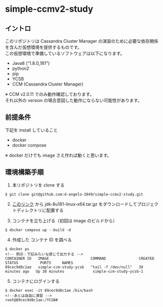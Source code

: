 # simple-ccmv2-study

## イントロ

このリポジトリは Cassandra Cluster Manager の演習のために必要な依存関係を含んだ仮想環境を提供するものです。<br>
この仮想環境で準備しているソフトウェアは以下になります。

- Java8 ("1.8.0_181")
- python2
- pip
- YCSB
- CCM (Cassandra Cluster Manager)

※ CCM v2.0.11 でのみ動作確認しております。 <br>
それ以外の version の場合意図した動作にならない可能性があります。

## 前提条件

下記を install していること

- docker
- docker compose

※ docker だけでも image さえ作れば動くと思います。

## 環境構築手順

1. 本リポジトリを clone する

```
$ git clone git@github.com:d-angelo-2049/simple-ccmv2-study.git
```

2. [このリンク](https://www.oracle.com/java/technologies/javase/javase8-archive-downloads.html) から jdk-8u181-linux-x64.tar.gz をダウンロードしてプロジェクトディレクトリに配置する

3. コンテナを立ち上げる（初回は image のビルドから）

```
$ docker compose up --build -d
```

4. 作成した コンテナ ID を調べる

```
$ docker ps
<!-- 例示：下記みたいな感じで出力する -->
CONTAINER ID   IMAGE                   COMMAND               CREATED          STATUS          PORTS     NAMES
89cec9d8c1ae   simple-ccm-study-ycsb   "tail -f /dev/null"   39 minutes ago   Up 38 minutes             simple-ccm-study-ycsb-1
```

5. コンテナにログインする

```
$ docker exec -it 89cec9d8c1ae /bin/bash
<!--あとは自由に演習 -->
root@89cec9d8c1ae:/YCSB#
```
